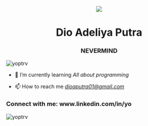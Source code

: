 <div align="center">
  <img src="[https://i.pinimg.com/originals/b5/4d/e4/b54de4b1d319984a1d3689b3ee8078f0.gif](https://www.google.com/url?sa=i&url=https%3A%2F%2Ftenor.com%2Fsearch%2Fprogrammer-gifs&psig=AOvVaw09tr-rdiCe1sfp57_UCs_1&ust=1752423419714000&source=images&cd=vfe&opi=89978449&ved=0CBMQjRxqFwoTCIjWvY3ct44DFQAAAAAdAAAAABAE)" align="center" widht="400px"/>
</div>
<h1 align="center">Dio Adeliya Putra</h1>
<h3 align="center">NEVERMIND</h3>

<p align="left"> <img src="https://komarev.com/ghpvc/?username=yoptrv&label=Profile%20views&color=0e75b6&style=flat" alt="yoptrv" /> </p>

- 🌱 I’m currently learning *All about programming*

- 📫 How to reach me *dioaputra01@gmail.com*


<h3 align="left">Connect with me: www.linkedin.com/in/yo</h3>

<p><img align="center" src="https://github-readme-streak-stats.herokuapp.com/?user=yoptrv&" alt="yoptrv" /></p>






